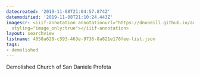 ```yaml
---
datecreated: '2019-11-08T21:04:57.874Z'
datemodified: '2019-11-08T21:10:24.443Z'
imagescr: <iiif-annotation annotationurl="https://dnoneill.github.io/annotate/annotations/6ba96a8f-026b-11ea-8490-88e9fe7026e8.json"
  styling="image_only:true"></iiif-annotation>
layout: searchview
listname: 4058a628-c593-463e-9736-8a821e178fee-list.json
tags:
- demolished
---
```

Demolished Church of San Daniele Profeta